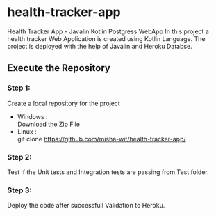 # health-tracker-app
Health Tracker App - Javalin Kotlin Postgress WebApp
In this project a health tracker Web Application is created using Kotlin Language. The project is deployed with the help of Javalin and Heroku Databse. 
## Execute the Repository
### Step 1:
Create a local repository for the project
* Windows :   
Download the Zip File
* Linux :   
git clone https://github.com/misha-wit/health-tracker-app/
### Step 2:
Test if the Unit tests and Integration tests are passing from Test folder.

### Step 3:
Deploy the code after successfull Validation to Heroku. 
